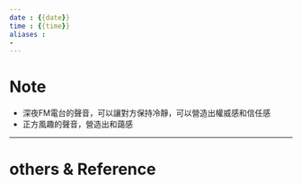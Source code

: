 ```yaml
---
date : {{date}}
time : {{time}}
aliases :
- 
---
```

# Note
- 深夜FM電台的聲音，可以讓對方保持冷靜，可以營造出權威感和信任感
- 正方風趣的聲音，營造出和藹感

---
# others &  Reference

